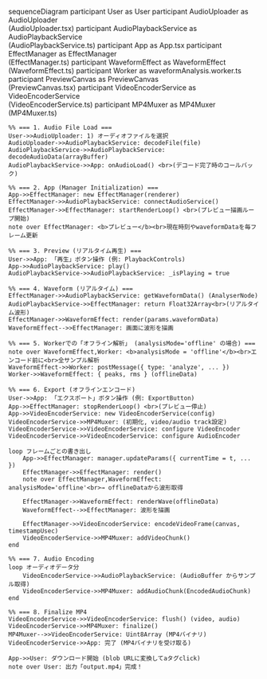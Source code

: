 sequenceDiagram
    participant User as User
    participant AudioUploader as AudioUploader<br>(AudioUploader.tsx)
    participant AudioPlaybackService as AudioPlaybackService<br>(AudioPlaybackService.ts)
    participant App as App.tsx
    participant EffectManager as EffectManager<br>(EffectManager.ts)
    participant WaveformEffect as WaveformEffect<br>(WaveformEffect.ts)
    participant Worker as waveformAnalysis.worker.ts
    participant PreviewCanvas as PreviewCanvas<br>(PreviewCanvas.tsx)
    participant VideoEncoderService as VideoEncoderService<br>(VideoEncoderService.ts)
    participant MP4Muxer as MP4Muxer<br>(MP4Muxer.ts)

    %% === 1. Audio File Load ===
    User->>AudioUploader: 1) オーディオファイルを選択
    AudioUploader->>AudioPlaybackService: decodeFile(file)
    AudioPlaybackService->>AudioPlaybackService: decodeAudioData(arrayBuffer)
    AudioPlaybackService->>App: onAudioLoad() <br>(デコード完了時のコールバック)

    %% === 2. App (Manager Initialization) ===
    App->>EffectManager: new EffectManager(renderer)
    EffectManager->>AudioPlaybackService: connectAudioService()
    EffectManager->>EffectManager: startRenderLoop() <br>(プレビュー描画ループ開始)
    note over EffectManager: <b>プレビュー</b><br>現在時刻やwaveformDataを毎フレーム更新

    %% === 3. Preview (リアルタイム再生) ===
    User->>App: 「再生」ボタン操作 (例: PlaybackControls)
    App->>AudioPlaybackService: play()
    AudioPlaybackService->>AudioPlaybackService: _isPlaying = true

    %% === 4. Waveform (リアルタイム) ===
    EffectManager->>AudioPlaybackService: getWaveformData() (AnalyserNode)
    AudioPlaybackService->>EffectManager: return Float32Array<br>(リアルタイム波形)
    EffectManager->>WaveformEffect: render(params.waveformData)
    WaveformEffect-->>EffectManager: 画面に波形を描画

    %% === 5. Workerでの「オフライン解析」 (analysisMode='offline' の場合) ===
    note over WaveformEffect,Worker: <b>analysisMode = 'offline'</b><br>エンコード前に<br>全サンプル解析
    WaveformEffect->>Worker: postMessage({ type: 'analyze', ... })
    Worker->>WaveformEffect: { peaks, rms } (offlineData)

    %% === 6. Export (オフラインエンコード)
    User->>App: 「エクスポート」ボタン操作 (例: ExportButton)
    App->>EffectManager: stopRenderLoop() <br>(プレビュー停止)
    App->>VideoEncoderService: new VideoEncoderService(config)
    VideoEncoderService->>MP4Muxer: (初期化, video/audio track設定)
    VideoEncoderService->>VideoEncoderService: configure VideoEncoder
    VideoEncoderService->>VideoEncoderService: configure AudioEncoder

    loop フレームごとの書き出し
        App->>EffectManager: manager.updateParams({ currentTime = t, ... })
        EffectManager->>EffectManager: render()
        note over EffectManager,WaveformEffect: analysisMode='offline'<br>→ offlineDataから波形取得

        EffectManager->>WaveformEffect: renderWave(offlineData)
        WaveformEffect-->>EffectManager: 波形を描画

        EffectManager->>VideoEncoderService: encodeVideoFrame(canvas, timestampUsec)
        VideoEncoderService->>MP4Muxer: addVideoChunk()
    end

    %% === 7. Audio Encoding
    loop オーディオデータ分
        VideoEncoderService->>AudioPlaybackService: (AudioBuffer からサンプル取得)
        VideoEncoderService->>MP4Muxer: addAudioChunk(EncodedAudioChunk)
    end

    %% === 8. Finalize MP4
    VideoEncoderService->>VideoEncoderService: flush() (video, audio)
    VideoEncoderService->>MP4Muxer: finalize()
    MP4Muxer-->>VideoEncoderService: Uint8Array (MP4バイナリ)
    VideoEncoderService->>App: 完了 (MP4バイナリを受け取る)

    App->>User: ダウンロード開始 (blob URLに変換してaタグclick)
    note over User: 出力「output.mp4」完成！